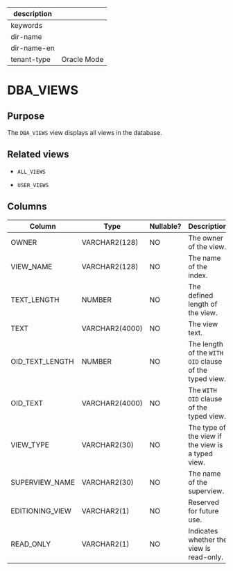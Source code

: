 |description||
|---|---|
|keywords||
|dir-name||
|dir-name-en||
|tenant-type|Oracle Mode|

# DBA_VIEWS

## Purpose

The `DBA_VIEWS` view displays all views in the database.

## Related views

* `ALL_VIEWS`

* `USER_VIEWS`

## Columns

| **Column** | **Type** | **Nullable?** | **Description** |
|-----------------|----------------|----------------|-----------------------|
| OWNER | VARCHAR2(128) | NO | The owner of the view. |
| VIEW_NAME | VARCHAR2(128) | NO | The name of the index. |
| TEXT_LENGTH | NUMBER | NO | The defined length of the view. |
| TEXT | VARCHAR2(4000) | NO | The view text. |
| OID_TEXT_LENGTH | NUMBER | NO | The length of the `WITH OID` clause of the typed view. |
| OID_TEXT | VARCHAR2(4000) | NO | The `WITH OID` clause of the typed view. |
| VIEW_TYPE | VARCHAR2(30) | NO | The type of the view if the view is a typed view. |
| SUPERVIEW_NAME | VARCHAR2(30) | NO | The name of the superview. |
| EDITIONING_VIEW | VARCHAR2(1) | NO | Reserved for future use. |
| READ_ONLY | VARCHAR2(1) | NO | Indicates whether the view is read-only. |
